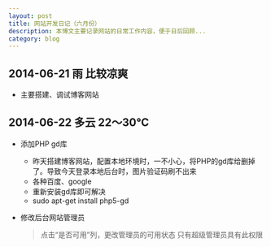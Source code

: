 ```yaml
---
layout: post
title: 网站开发日记（六月份）
description: 本博文主要记录网站的日常工作内容，便于日后回顾...
category: blog
---
```


## 2014-06-21 雨 比较凉爽

+	主要搭建、调试博客网站

## 2014-06-22 多云 22～30℃

+	添加PHP gd库

	*	昨天搭建博客网站，配置本地环境时，一不小心，将PHP的gd库给删掉了。导致今天登录本地后台时，图片验证码刷不出来
	*	各种百度、google
	*	重新安装gd库即可解决
	*	sudo apt-get install php5-gd

+	修改后台网站管理员

	>	点击“是否可用”列，更改管理员的可用状态
	>	只有超级管理员具有此权限
